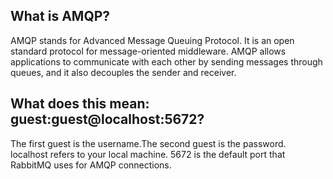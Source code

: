 ## What is AMQP? ##

AMQP stands for Advanced Message Queuing Protocol.
It is an open standard protocol for message-oriented middleware. AMQP allows applications to communicate with each other by sending messages through queues, and it also decouples the sender and receiver. 



## What does this mean: guest:guest@localhost:5672? ##
The first guest is the username.The second guest is the password. localhost refers to your local machine. 
5672 is the default port that RabbitMQ uses for AMQP connections.
